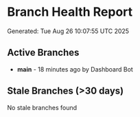 # Branch Health Report
Generated: Tue Aug 26 10:07:55 UTC 2025

## Active Branches
- **main** - 18 minutes ago by Dashboard Bot

## Stale Branches (>30 days)
No stale branches found

